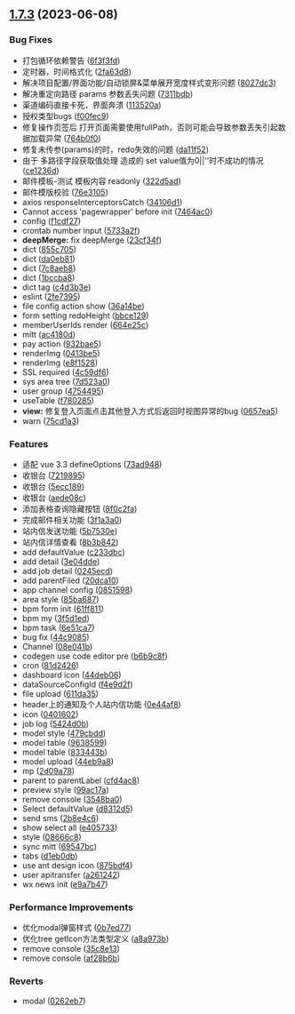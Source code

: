 ## [1.7.3](https://gitee.com/xingyuv/vue-vben-admin/compare/v1.0.0-bate...v1.7.3) (2023-06-08)

### Bug Fixes

* 打包循环依赖警告 ([6f3f3fd](https://gitee.com/xingyuv/vue-vben-admin/commits/6f3f3fd35c2feb4420c39710a3e2a55eeae521dc))
* 定时器，时间格式化 ([2fa63d8](https://gitee.com/xingyuv/vue-vben-admin/commits/2fa63d8f2c2a534aac30a12f624e2fe0afb1eb16))
* 解决项目配置/界面功能/自动锁屏&菜单展开宽度样式变形问题 ([8027dc3](https://gitee.com/xingyuv/vue-vben-admin/commits/8027dc38e464a268974af8ba4df82446be14f9c5))
* 解决重定向路径 params 参数丢失问题 ([7311bdb](https://gitee.com/xingyuv/vue-vben-admin/commits/7311bdb576ff49b52fcb0381eb700144f2ad5af7))
* 渠道编码直接卡死，界面奔溃 ([113520a](https://gitee.com/xingyuv/vue-vben-admin/commits/113520a3bd82396307b9e9572312c825ff316446))
* 授权类型bugs ([f00fec9](https://gitee.com/xingyuv/vue-vben-admin/commits/f00fec92878406c0929eacd1df2dd49b92974696))
* 修复操作页签后 打开页面需要使用fullPath，否则可能会导致参数丢失引起数据加载异常 ([764b0f0](https://gitee.com/xingyuv/vue-vben-admin/commits/764b0f0f6c990e6f51f657775d1db3965842d14c))
* 修复未传参(params)的时，redo失效的问题 ([da11f52](https://gitee.com/xingyuv/vue-vben-admin/commits/da11f52e4d90be07e1e4ffc6e5b19e6cbe45fe01))
* 由于 多路径字段获取值处理 造成的 set value值为0||''时不成功的情况 ([ce1236d](https://gitee.com/xingyuv/vue-vben-admin/commits/ce1236d141efcb0086c793850592b0c679a184ae))
* 邮件模板-测试 模板内容 readonly ([322d5ad](https://gitee.com/xingyuv/vue-vben-admin/commits/322d5ad8f9df6969c46895864ce70da5cf85e94a))
* 邮件模版校验 ([76e3105](https://gitee.com/xingyuv/vue-vben-admin/commits/76e3105184bd5df623ba1e9a4d5dc51a50278032))
* axios responseInterceptorsCatch ([34106d1](https://gitee.com/xingyuv/vue-vben-admin/commits/34106d1cfe677e38c66ed76df2b0c677fc932ff1))
* Cannot access 'pagewrapper' before init ([7464ac0](https://gitee.com/xingyuv/vue-vben-admin/commits/7464ac03d73abecc3a31d7777e8be8332a16c781))
* config ([f1cdf27](https://gitee.com/xingyuv/vue-vben-admin/commits/f1cdf27fe88e29e9da27b57af09c71646addd069))
* crontab number input ([5733a2f](https://gitee.com/xingyuv/vue-vben-admin/commits/5733a2f2c9045e74151ee0b886523c101f97cf0c))
* **deepMerge:** fix deepMerge ([23cf34f](https://gitee.com/xingyuv/vue-vben-admin/commits/23cf34f78ecc14a05e0b46548c03d1bb4b9c9a91))
* dict ([855c705](https://gitee.com/xingyuv/vue-vben-admin/commits/855c705f32f00232c0e5e7d6b6de8d7642474e0e))
* dict ([da0eb81](https://gitee.com/xingyuv/vue-vben-admin/commits/da0eb81d3f1e57d30975364ed04c18f9e4a1a3ed))
* dict ([7c8aeb8](https://gitee.com/xingyuv/vue-vben-admin/commits/7c8aeb8998b21650dcc7e2c5af65e2bcc796b3ac))
* dict ([1bccba8](https://gitee.com/xingyuv/vue-vben-admin/commits/1bccba8d54ea665eef5e9449ff3ea85ba850d9b5))
* dict tag ([c4d3b3e](https://gitee.com/xingyuv/vue-vben-admin/commits/c4d3b3efff848abd8ef0c4f33d7a627d15f704f9))
* eslint ([2fe7395](https://gitee.com/xingyuv/vue-vben-admin/commits/2fe7395adfca2d185a45d64b41961a32f6065070))
* file config action show ([36a14be](https://gitee.com/xingyuv/vue-vben-admin/commits/36a14be42b0663818b0b8b2cf5b0ffc90cf95500))
* form setting redoHeight ([bbce129](https://gitee.com/xingyuv/vue-vben-admin/commits/bbce129833b2164cfbceb1284f23c32710bda5ae))
* memberUserIds render ([664e25c](https://gitee.com/xingyuv/vue-vben-admin/commits/664e25ce66f344ca92bc95e49d1c01204c7d966e))
* mitt ([ac4180d](https://gitee.com/xingyuv/vue-vben-admin/commits/ac4180d2ce9083acf95c726e1b7ce16e82101e59))
* pay action ([932bae5](https://gitee.com/xingyuv/vue-vben-admin/commits/932bae5231e317a04a465f4a0e514fa03475f4c0))
* renderImg ([0413be5](https://gitee.com/xingyuv/vue-vben-admin/commits/0413be595dbc3e94f6228a38092e2a15f4a7fd08))
* renderImg ([e8f1528](https://gitee.com/xingyuv/vue-vben-admin/commits/e8f1528a808f7937fe5128aed1e5deb21eac165b))
* SSL required ([4c59df6](https://gitee.com/xingyuv/vue-vben-admin/commits/4c59df63a61e387132bfcc528a2fae62667f80e3))
* sys area tree ([7d523a0](https://gitee.com/xingyuv/vue-vben-admin/commits/7d523a02fd9aebbd2572c9c851e0a402e1cdb1df))
* user group ([4754495](https://gitee.com/xingyuv/vue-vben-admin/commits/4754495f6addf28c1a215b2e0c9e055c6fb8f168))
* useTable ([f780285](https://gitee.com/xingyuv/vue-vben-admin/commits/f7802853646ba714e4d92d0de8edfb38f4149352))
* **view:** 修复登入页面点击其他登入方式后返回时视图异常的bug ([0657ea5](https://gitee.com/xingyuv/vue-vben-admin/commits/0657ea5f839977a55d824333bef98fdbca2dd107))
* warn ([75cd1a3](https://gitee.com/xingyuv/vue-vben-admin/commits/75cd1a3ec51c2393c958dfd7230a626010518034))

### Features

* 适配 vue 3.3 defineOptions ([73ad948](https://gitee.com/xingyuv/vue-vben-admin/commits/73ad9488700ee8741744dce3b0e9fc802e921e94))
* 收银台 ([7219895](https://gitee.com/xingyuv/vue-vben-admin/commits/7219895d9f3d705de64e8eb0d161a175bc71d831))
* 收银台 ([5ecc189](https://gitee.com/xingyuv/vue-vben-admin/commits/5ecc18901a8c4b92d02c3eee70c291098eefcd40))
* 收银台 ([aede08c](https://gitee.com/xingyuv/vue-vben-admin/commits/aede08cbbabd18ba0244f48ca6445f6221296065))
* 添加表格查询隐藏按钮 ([8f0c2fa](https://gitee.com/xingyuv/vue-vben-admin/commits/8f0c2fa811c01e88a154771212a7d89ac2c3ba8c))
* 完成邮件相关功能 ([3f1a3a0](https://gitee.com/xingyuv/vue-vben-admin/commits/3f1a3a0d5cdf00436fe7ded361ec54138dba9def))
* 站内信发送功能 ([5b7530e](https://gitee.com/xingyuv/vue-vben-admin/commits/5b7530ef74e75333aa9181e41c4ada6debba768f))
* 站内信详情查看 ([8b3b842](https://gitee.com/xingyuv/vue-vben-admin/commits/8b3b84265516862d1b672d96020fc82057c1f84c))
* add defaultValue ([c233dbc](https://gitee.com/xingyuv/vue-vben-admin/commits/c233dbcab3fe267ecb1da2454016aa16cc1c099e))
* add detail ([3e04dde](https://gitee.com/xingyuv/vue-vben-admin/commits/3e04dde0e2478c10ff698bc3c2e5206c27b04a74))
* add job detail ([0245ecd](https://gitee.com/xingyuv/vue-vben-admin/commits/0245ecdec92a5322c0b6ab2dae08a2ee949eed57))
* add parentFiled ([20dca10](https://gitee.com/xingyuv/vue-vben-admin/commits/20dca104bb0e02ae10bf06a1e6a3c309b8705a64))
* app channel config ([0851598](https://gitee.com/xingyuv/vue-vben-admin/commits/0851598643e90c7329b0884535936800b8d2074e))
* area style ([85ba687](https://gitee.com/xingyuv/vue-vben-admin/commits/85ba6875bb14650170ceac7f199251f84dd6c68a))
* bpm form init ([61ff811](https://gitee.com/xingyuv/vue-vben-admin/commits/61ff8119a6afba03c01d1e83bb23de904c2c5c5b))
* bpm my ([3f5d1ed](https://gitee.com/xingyuv/vue-vben-admin/commits/3f5d1ed1921a611d537cc53555e4fcc58b156be2))
* bpm task ([6e51ca7](https://gitee.com/xingyuv/vue-vben-admin/commits/6e51ca74b94b2f13cc12518c55c356f41ea8d215))
* bug fix ([44c9085](https://gitee.com/xingyuv/vue-vben-admin/commits/44c9085d2ea2beb7c47f56d64b3a2f657d92eedc))
* Channel ([08e041b](https://gitee.com/xingyuv/vue-vben-admin/commits/08e041b6ec37f75872b1b6e2d09f0da5d0be5cc8))
* codegen use code editor pre ([b6b9c8f](https://gitee.com/xingyuv/vue-vben-admin/commits/b6b9c8f56a271a4295a646eb778a568c3adcbf1c))
* cron ([81d2426](https://gitee.com/xingyuv/vue-vben-admin/commits/81d24264d5af9c6f0b00e82191e712c8877492ff))
* dashboard icon ([44deb06](https://gitee.com/xingyuv/vue-vben-admin/commits/44deb06aaa035c20e01bff9d996a29e672beda16))
* dataSourceConfigId ([f4e9d2f](https://gitee.com/xingyuv/vue-vben-admin/commits/f4e9d2f5e20e2d414e8a724e3b4c7862900caea5))
* file upload ([611da35](https://gitee.com/xingyuv/vue-vben-admin/commits/611da354a1ab071f636f992a4bdcae930e356f9b))
* header上的通知及个人站内信功能 ([0e44af8](https://gitee.com/xingyuv/vue-vben-admin/commits/0e44af89b9b47c5e3f955b9208ff2c2f1f0d24af))
* icon ([0401602](https://gitee.com/xingyuv/vue-vben-admin/commits/04016026614da8b7ae6f0c6afc1dbaca03c01b8f))
* job log ([5424d0b](https://gitee.com/xingyuv/vue-vben-admin/commits/5424d0b4430c89eeeb93ab83ff15f78ce0871f2d))
* model style ([479cbdd](https://gitee.com/xingyuv/vue-vben-admin/commits/479cbdd5d3d6acfbf00ad3051e248b54fd098e10))
* model table ([9638599](https://gitee.com/xingyuv/vue-vben-admin/commits/9638599a1ec2062cf5cb18a7c880e9d22c61ddb0))
* model table ([833443b](https://gitee.com/xingyuv/vue-vben-admin/commits/833443b813de22d2f488804d152513bad4996b9b))
* model upload ([44eb9a8](https://gitee.com/xingyuv/vue-vben-admin/commits/44eb9a84860bb2f841df7124429e80db9daf4c39))
* mp ([2d09a78](https://gitee.com/xingyuv/vue-vben-admin/commits/2d09a7850dbdce66a05eb54cfd5334602a02f0ed))
* parent to parentLabel ([cfd4ac8](https://gitee.com/xingyuv/vue-vben-admin/commits/cfd4ac840ec68180bbab17692f5b0a10643e7800))
* preview style ([99ac17a](https://gitee.com/xingyuv/vue-vben-admin/commits/99ac17a5065ec992b161a15eea6f5094bdaff1a5))
* remove console ([3548ba0](https://gitee.com/xingyuv/vue-vben-admin/commits/3548ba004c67af09ffc7197f79822e81bafcb952))
* Select defaultValue ([d8312d5](https://gitee.com/xingyuv/vue-vben-admin/commits/d8312d57c558770d2172a03489f354bfae1e46ac))
* send sms ([2b8e4c6](https://gitee.com/xingyuv/vue-vben-admin/commits/2b8e4c6de5dfbe6a8f82a81d9c1744e183ea19cb))
* show select all ([e405733](https://gitee.com/xingyuv/vue-vben-admin/commits/e405733429b9a5b5fac388cf8f707f056b5bdb64))
* style ([08666c8](https://gitee.com/xingyuv/vue-vben-admin/commits/08666c841fa3b352661a29630b52bba65c383950))
* sync mitt ([69547bc](https://gitee.com/xingyuv/vue-vben-admin/commits/69547bcd6b421851c3746a5230d3da097a71d50f))
* tabs ([d1eb0db](https://gitee.com/xingyuv/vue-vben-admin/commits/d1eb0dbd13f5f2969fdf0cf31d4239e9898dda73))
* use ant design icon ([875bdf4](https://gitee.com/xingyuv/vue-vben-admin/commits/875bdf4c67a012d5ded45634ba8fb260069d8d98))
* user apitransfer ([a261242](https://gitee.com/xingyuv/vue-vben-admin/commits/a261242279194f8234c9d7e6d4011051f1358110))
* wx news init ([e9a7b47](https://gitee.com/xingyuv/vue-vben-admin/commits/e9a7b476aae1266875f70f3507b23b8fa126b993))

### Performance Improvements

* 优化modal弹窗样式 ([0b7ed77](https://gitee.com/xingyuv/vue-vben-admin/commits/0b7ed771aaddc7d5513f9724a89bfa0155f8c4fb))
* 优化tree getIcon方法类型定义 ([a8a973b](https://gitee.com/xingyuv/vue-vben-admin/commits/a8a973b12ca88f918dd26e790f71c443ee155c01))
* remove console ([35c8e13](https://gitee.com/xingyuv/vue-vben-admin/commits/35c8e137e0703de953b3a410bc7e93e750668966))
* remove console ([af28b6b](https://gitee.com/xingyuv/vue-vben-admin/commits/af28b6b4d8572e29ce10395ff50bcca934e9c913))

### Reverts

* modal ([0262eb7](https://gitee.com/xingyuv/vue-vben-admin/commits/0262eb7d1a4325b8044ffe1ceed30cbc04fd5978))
